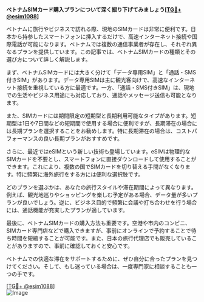 **ベトナムSIMカード購入プランについて深く掘り下げてみましょう[[TG💪+ @esim1088](https://t.me/s/esim1088)]**

ベトナムに旅行やビジネスで訪れる際、現地のSIMカードは非常に便利です。日本から持参したスマートフォンに挿入するだけで、高速インターネット接続や国際電話が可能になります。ベトナムでは複数の通信事業者が存在し、それぞれ異なるプランを提供しています。この記事では、ベトナムSIMカードの種類とその選び方について詳しく解説します。

まず、ベトナムSIMカードには大きく分けて「データ専用SIM」と「通話・SMS付きSIM」があります。データ専用SIMは主に観光客向けで、高速なインターネット接続を重視している方に最適です。一方、「通話・SMS付きSIM」は、現地での生活やビジネス用途にも対応しており、通話やメッセージ送信も可能となります。

また、SIMカードには期間限定の短期型と長期利用可能なタイプがあります。短期型は1日や7日間などの短期間で使用する場合に便利ですが、長期滞在の場合には長期プランを選択することをお勧めします。特に長期滞在の場合は、コストパフォーマンスの良い長期プランがおすすめです。

さらに、最近ではeSIMという新しい技術も登場しています。eSIMは物理的なSIMカードを不要とし、スマートフォンに直接ダウンロードして使用することができます。これにより、複数の国でSIMカードを切り替える手間がなくなります。特に頻繁に海外旅行をする方には便利な選択肢です。

どのプランを選ぶかは、あなたの旅行スタイルや滞在期間によって異なります。例えば、観光地巡りやショッピングを楽しむ予定がある場合、データ量が多いプランが良いでしょう。逆に、ビジネス目的で頻繁に会議や打ち合わせを行う場合には、通話機能が充実したプランが適しています。

最後に、ベトナムSIMカードの購入方法も重要です。空港や市内のコンビニ、SIMカード専門店などで購入できますが、事前にオンラインで予約することで待ち時間を短縮することが可能です。また、日本の旅行代理店でも販売していることがありますので、事前に確認しておくと安心です。

ベトナムでの快適な滞在をサポートするために、ぜひ自分に合ったプランを見つけてください。そして、もし迷っている場合は、一度専門家に相談することも一つの手です。

[[TG💪+ @esim1088](https://t.me/s/esim1088)]  
![Image](https://i.postimg.cc/Y0z9fWf4/image.png)
